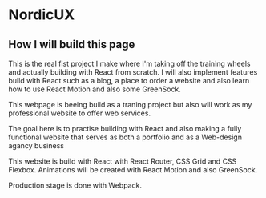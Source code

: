 # NordicUX

<h2>How I will build this page</h2>
<p>This is the real fist project I make where I'm taking off the training wheels and actually building with React from scratch. I will also implement features build with React such as a blog, a place to order a website and also learn how to use React Motion and also some GreenSock.</p>
<p>This webpage is beeing build as a traning project but also will work as my professional website to offer web services.</p>
<p>The goal here is to practise building with React and also making a fully functional website that serves as both a portfolio and as a Web-design agancy business</p>

This website is build with React with React Router, CSS Grid and CSS Flexbox. Animations will be created with React Motion and also GreenSock.

Production stage is done with Webpack.
